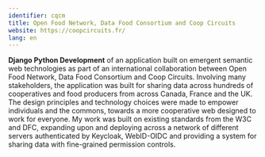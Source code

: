 ```yaml
---
identifier: cqcm
title: Open Food Network, Data Food Consortium and Coop Circuits
website: https://coopcircuits.fr/
lang: en
---
```

**Django Python Development** of an application built on emergent semantic web technologies as part of an international collaboration between Open Food Network, Data Food Consortium and Coop Circuits. Involving many stakeholders, the application was built for sharing data across hundreds of cooperatives and food producers from across Canada, France and the UK. The design principles and technology choices were made to empower individuals and the commons, towards a more cooperative web designed to work for everyone. My work was built on existing standards from the W3C and DFC, expanding upon and deploying across a network of different servers authenticated by Keycloak, WebID-OIDC and providing a system for sharing data with fine-grained permission controls.